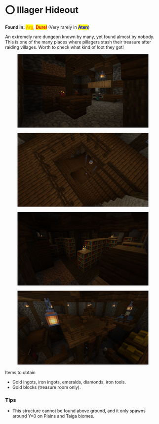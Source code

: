 # ⭕ Illager Hideout

**Found in:&#x20;**<mark style="color:orange;">**Arg**</mark>, <mark style="color:red;">**Durel**</mark> (Very rarely in <mark style="color:blue;">**Aten**</mark>)

An extremely rare dungeon known by many, yet found almost by nobody. This is one of the many places where pillagers stash their treasure after raiding villages. Worth to check what kind of loot they  got!

<div><figure><img src="../../../.gitbook/assets/2025-01-03_19.45.22.png" alt=""><figcaption></figcaption></figure> <figure><img src="../../../.gitbook/assets/2025-01-03_19.45.50.png" alt=""><figcaption></figcaption></figure></div>

<div><figure><img src="../../../.gitbook/assets/2025-01-03_19.46.29.png" alt=""><figcaption></figcaption></figure> <figure><img src="../../../.gitbook/assets/2025-01-03_19.49.33.png" alt=""><figcaption></figcaption></figure></div>

Items to obtain

* Gold ingots, iron ingots, emeralds, diamonds, iron tools.
* Gold blocks (treasure room only).

### Tips

* This structure cannot be found above ground, and it only spawns around Y=0 on Plains and Taiga biomes.
